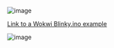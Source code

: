 



![image](https://user-images.githubusercontent.com/27758688/181039276-7875b3eb-1b74-4ab2-b3d2-eeda1a08d2d9.png)

[Link to a Wokwi Blinky.ino example](https://wokwi.com/projects/338248486164103762)

![image](https://user-images.githubusercontent.com/27758688/181039408-02ba2fbf-4512-4c20-be9a-a00a6a6647f3.png)

